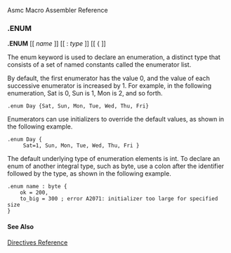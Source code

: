 Asmc Macro Assembler Reference

### .ENUM

**.ENUM** [[ _name_ ]] [[ : _type_ ]] [[ { ]]

The enum keyword is used to declare an enumeration, a distinct type that consists of a set of named constants called the enumerator list.

By default, the first enumerator has the value 0, and the value of each successive enumerator is increased by 1. For example, in the following enumeration, Sat is 0, Sun is 1, Mon is 2, and so forth.

    .enum Day {Sat, Sun, Mon, Tue, Wed, Thu, Fri}

Enumerators can use initializers to override the default values, as shown in the following example.

    .enum Day {
         Sat=1, Sun, Mon, Tue, Wed, Thu, Fri }

The default underlying type of enumeration elements is int. To declare an enum of another integral type, such as byte, use a colon after the identifier followed by the type, as shown in the following example.

    .enum name : byte {
        ok = 200,
        to_big = 300 ; error A2071: initializer too large for specified size
    }

#### See Also

[Directives Reference](readme.md)
